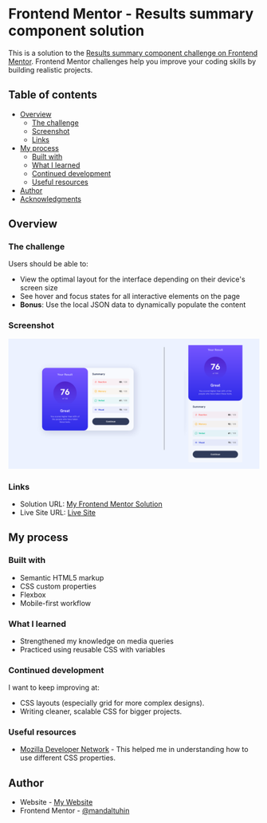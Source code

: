 # Frontend Mentor - Results summary component solution

This is a solution to the [Results summary component challenge on Frontend Mentor](https://www.frontendmentor.io/challenges/results-summary-component-CE_K6s0maV). Frontend Mentor challenges help you improve your coding skills by building realistic projects.

## Table of contents

- [Overview](#overview)
  - [The challenge](#the-challenge)
  - [Screenshot](#screenshot)
  - [Links](#links)
- [My process](#my-process)
  - [Built with](#built-with)
  - [What I learned](#what-i-learned)
  - [Continued development](#continued-development)
  - [Useful resources](#useful-resources)
- [Author](#author)
- [Acknowledgments](#acknowledgments)

## Overview

### The challenge

Users should be able to:

- View the optimal layout for the interface depending on their device's screen size
- See hover and focus states for all interactive elements on the page
- **Bonus**: Use the local JSON data to dynamically populate the content

### Screenshot

![Screenshot of the designs](./screenshot.png)

### Links

- Solution URL: [My Frontend Mentor Solution](https://your-solution-url.com)
- Live Site URL: [Live Site](https://results-summary-component-main-tm.netlify.app/)

## My process

### Built with

- Semantic HTML5 markup
- CSS custom properties
- Flexbox
- Mobile-first workflow

### What I learned

- Strengthened my knowledge on media queries
- Practiced using reusable CSS with variables

### Continued development

I want to keep improving at:

- CSS layouts (especially grid for more complex designs).
- Writing cleaner, scalable CSS for bigger projects.

### Useful resources

- [Mozilla Developer Network](https://developer.mozilla.org/en-US/docs/Web/CSS/Reference) - This helped me in understanding how to use different CSS properties.

## Author

- Website - [My Website](https://tuhin-mandal-portfolio.vercel.app/)
- Frontend Mentor - [@mandaltuhin](https://www.frontendmentor.io/profile/MandalTuhin)
